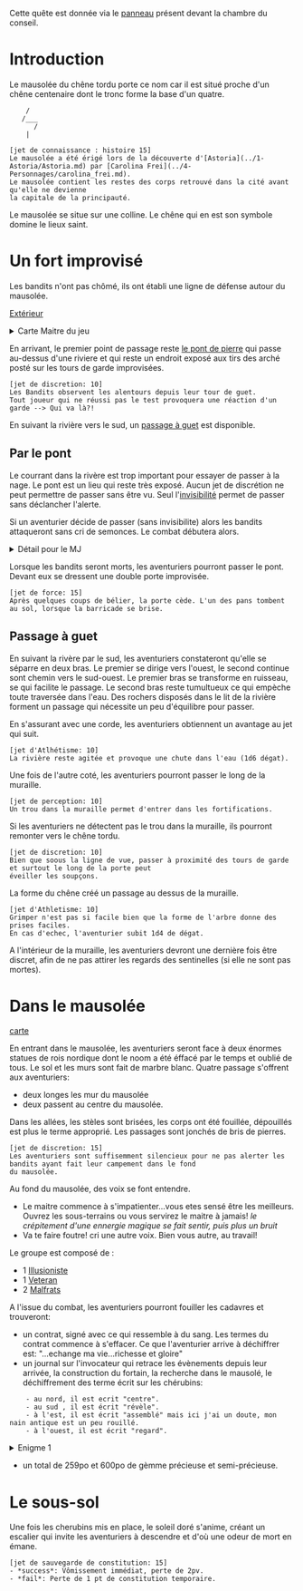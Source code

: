 
Cette quête est donnée via le [panneau](../3-Indices/images/panneau_conseil.png) présent 
devant la chambre du conseil.

# Introduction

Le mausolée du chêne tordu porte ce nom car il est situé proche d'un chêne centenaire 
dont le tronc forme la base d'un quatre.

```
    /
   /___
      /
	|
```

```
[jet de connaissance : histoire 15]
Le mausolée a été érigé lors de la découverte d'[Astoria](../1-Astoria/Astoria.md) par [Carolina Frei](../4-Personnages/carolina_frei.md).
Le mausolée contient les restes des corps retrouvé dans la cité avant qu'elle ne devienne 
la capitale de la principauté.
```

Le mausolée se situe sur une colline. Le chêne qui en est son symbole domine le lieux saint.


# Un fort improvisé

Les bandits n'ont pas chômé, ils ont établi une ligne de défense autour du mausolée. 

[Extérieur](images/Mausolee_chêne_tordu_ext.player.png)
<details> 
	<summary> Carte Maitre du jeu </summary>   
	<img src="images/Mausolee_chêne_tordu_ext.png" alt="Carte de l'extérieur du mausolée vue MJ" />  
</details>  

En arrivant, le premier point de passage reste [le pont de pierre](#par-le-pont) qui passe au-dessus d'une 
riviere et qui reste un endroit exposé aux tirs des arché posté sur les tours de garde improvisées. 


```
[jet de discretion: 10]
Les Bandits observent les alentours depuis leur tour de guet.
Tout joueur qui ne réussi pas le test provoquera une réaction d'un garde --> Qui va là?!
```

En suivant la rivière vers le sud, un [passage à guet](#passage-à-guet) est disponible.


## Par le pont

Le courrant dans la rivère est trop important pour essayer de passer à la nage.
Le pont est un lieu qui reste très exposé. Aucun jet de discrétion ne peut permettre de passer sans être vu. 
Seul l'[invisibilité](https://www.aidedd.org/dnd/sorts.php?vf=invisibilite) permet de passer sans déclancher 
l'alerte.

Si un aventurier décide de passer (sans invisibilite) alors les bandits attaqueront sans cri de semonces.
Le combat débutera alors.

<details> 
	<summary> Détail pour le MJ </summary>   
	<p> Etant en surplomb, les bandits attaque avec aventage. < /br> Les aventuriers quant à eux attaquent 
	avec désavantage: ils sont en contrebas.</p>
	<p> Les aventurier font face à 4 [Malfrats](https://www.aidedd.org/dnd/monstres.php?vf=malfrat) à 
	l'arbalète lourde. </p>
</details> 

Lorsque les bandits seront morts, les aventuriers pourront passer le pont. Devant eux se dressent une double 
porte improvisée. 
```
[jet de force: 15]
Après quelques coups de bélier, la porte cède. L'un des pans tombent au sol, lorsque la barricade se brise.
```


## Passage à guet

En suivant la rivère par le sud, les aventuriers constateront qu'elle se séparre en deux bras. Le premier 
se dirige vers l'ouest, le second continue sont chemin vers le sud-ouest. Le premier bras se transforme 
en ruisseau, se qui facilite le passage. Le second bras reste tumultueux ce qui empèche toute traversée 
dans l'eau. 
Des rochers disposés dans le lit de la rivière forment un passage qui nécessite un peu d'équilibre pour passer.  

En s'assurant avec une corde, les aventuriers obtiennent un avantage au jet qui suit.

```
[jet d'Atlhétisme: 10]
La rivière reste agitée et provoque une chute dans l'eau (1d6 dégat).
``` 

Une fois de l'autre coté, les aventuriers pourront passer le long de la muraille.
```
[jet de perception: 10]
Un trou dans la muraille permet d'entrer dans les fortifications.
```

Si les aventuriers ne détectent pas le trou dans la muraille, ils pourront remonter vers le chêne tordu. 
```
[jet de discretion: 10]
Bien que soous la ligne de vue, passer à proximité des tours de garde et surtout le long de la porte peut 
éveiller les soupçons.
```

La forme du chêne créé un passage au dessus de la muraille.
```
[jet d'Athletisme: 10]
Grimper n'est pas si facile bien que la forme de l'arbre donne des prises faciles.
En cas d'echec, l'aventurier subit 1d4 de dégat.
```  

A l'intérieur de la muraille, les aventuriers devront une dernière fois être discret, afin de ne pas attirer 
les regards des sentinelles (si elle ne sont pas mortes).

# Dans le mausolée

[carte](images/Mausolee_chêne_tordu_int.png)

En entrant dans le mausolée, les aventuriers seront face à deux énormes statues de rois nordique dont le noom a 
été éffacé par le temps et oublié de tous. Le sol et les murs sont fait de marbre blanc. Quatre passage s'offrent 
aux aventuriers:
- deux longes les mur du mausolée
- deux passent au centre du mausolée.

Dans les allées, les stèles sont brisées, les corps ont été fouillée, dépouillés est plus le terme approprié. Les 
passages sont jonchés de bris de pierres.
```
[jet de discretion: 15]
Les aventuriers sont suffisemment silencieux pour ne pas alerter les bandits ayant fait leur campement dans le fond 
du mausolée.
```

Au fond du mausolée, des voix se font entendre. 
- Le maitre commence à s'impatienter...vous etes sensé être les meilleurs. Ouvrez les sous-terrains ou vous 
servirez le maitre à jamais!
*le crépitement d'une ennergie magique se fait sentir, puis plus un bruit*
- Va te faire foutre! cri une autre voix. Bien vous autre, au travail!


Le groupe est composé de :
- 1 [Illusioniste](https://www.aidedd.org/dnd/monstres.php?vf=illusionniste)
- 1 [Veteran](https://www.aidedd.org/dnd/monstres.php?vf=veteran)
- 2 [Malfrats](https://www.aidedd.org/dnd/monstres.php?vf=malfrat)

A l'issue du combat, les aventuriers pourront fouiller les cadavres et trouveront:
- un contrat, signé avec ce qui ressemble à du sang. Les termes du contrat commence à s'effacer. Ce que l'aventurier 
arrive à déchiffrer est: "...echange ma vie...richesse et gloire"
- un journal sur l'invocateur qui retrace les évènements depuis leur arrivée, la construction du fortain, la recherche 
dans le mausolé, le déchiffrement des terme écrit sur les chérubins: 
```
    - au nord, il est ecrit "centre".
	- au sud , il est écrit "révèle".
	- à l'est, il est écrit "assemblé" mais ici j'ai un doute, mon nain antique est un peu rouillé.
	- à l'ouest, il est écrit "regard".
```

<details>
	<summary>Enigme 1</summary>
	<p> L'enigme assez simple demande aux aventurier de tourner les statues de manière à ce que les regards des chérubins
	se 'réunissent' au centre du mausolée.</p>
	<p> la traduction de la stèle sous le chérubin de l'Est est 'Réuni' </p>
</details>

- un  total de 259po et 600po de gèmme précieuse et semi-précieuse.

# Le sous-sol
Une fois les cherubins mis en place, le soleil doré s'anime, créant un escalier qui invite les aventuriers à descendre et 
d'où une odeur de mort en émane.
```
[jet de sauvegarde de constitution: 15]  
- *success*: Vômissement immédiat, perte de 2pv.  
- *fail*: Perte de 1 pt de constitution temporaire.
```

